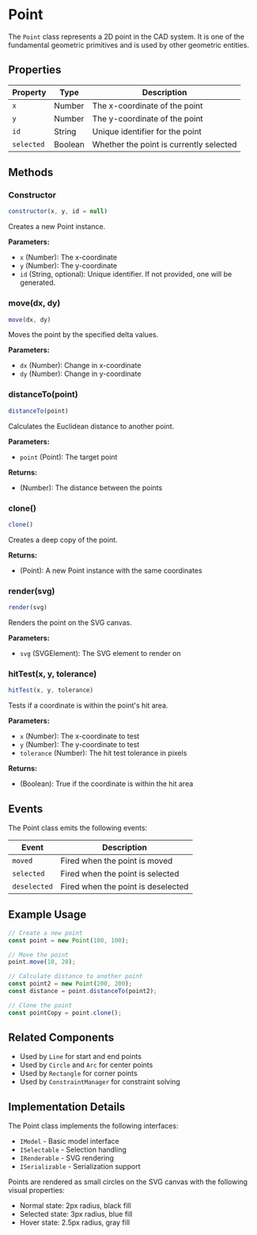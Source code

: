 # Point

The `Point` class represents a 2D point in the CAD system. It is one of the fundamental geometric primitives and is used by other geometric entities.

## Properties

| Property | Type | Description |
|----------|------|-------------|
| `x` | Number | The x-coordinate of the point |
| `y` | Number | The y-coordinate of the point |
| `id` | String | Unique identifier for the point |
| `selected` | Boolean | Whether the point is currently selected |

## Methods

### Constructor

```javascript
constructor(x, y, id = null)
```

Creates a new Point instance.

**Parameters:**
- `x` (Number): The x-coordinate
- `y` (Number): The y-coordinate
- `id` (String, optional): Unique identifier. If not provided, one will be generated.

### move(dx, dy)

```javascript
move(dx, dy)
```

Moves the point by the specified delta values.

**Parameters:**
- `dx` (Number): Change in x-coordinate
- `dy` (Number): Change in y-coordinate

### distanceTo(point)

```javascript
distanceTo(point)
```

Calculates the Euclidean distance to another point.

**Parameters:**
- `point` (Point): The target point

**Returns:**
- (Number): The distance between the points

### clone()

```javascript
clone()
```

Creates a deep copy of the point.

**Returns:**
- (Point): A new Point instance with the same coordinates

### render(svg)

```javascript
render(svg)
```

Renders the point on the SVG canvas.

**Parameters:**
- `svg` (SVGElement): The SVG element to render on

### hitTest(x, y, tolerance)

```javascript
hitTest(x, y, tolerance)
```

Tests if a coordinate is within the point's hit area.

**Parameters:**
- `x` (Number): The x-coordinate to test
- `y` (Number): The y-coordinate to test
- `tolerance` (Number): The hit test tolerance in pixels

**Returns:**
- (Boolean): True if the coordinate is within the hit area

## Events

The Point class emits the following events:

| Event | Description |
|-------|-------------|
| `moved` | Fired when the point is moved |
| `selected` | Fired when the point is selected |
| `deselected` | Fired when the point is deselected |

## Example Usage

```javascript
// Create a new point
const point = new Point(100, 100);

// Move the point
point.move(10, 20);

// Calculate distance to another point
const point2 = new Point(200, 200);
const distance = point.distanceTo(point2);

// Clone the point
const pointCopy = point.clone();
```

## Related Components

- Used by `Line` for start and end points
- Used by `Circle` and `Arc` for center points
- Used by `Rectangle` for corner points
- Used by `ConstraintManager` for constraint solving

## Implementation Details

The Point class implements the following interfaces:
- `IModel` - Basic model interface
- `ISelectable` - Selection handling
- `IRenderable` - SVG rendering
- `ISerializable` - Serialization support

Points are rendered as small circles on the SVG canvas with the following visual properties:
- Normal state: 2px radius, black fill
- Selected state: 3px radius, blue fill
- Hover state: 2.5px radius, gray fill 